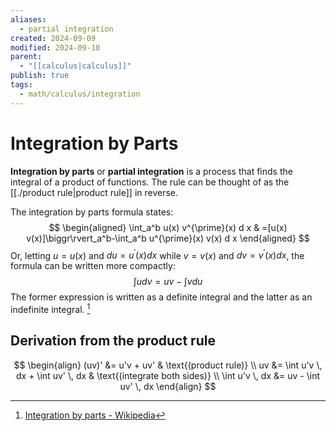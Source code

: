 ```yaml
---
aliases:
  - partial integration
created: 2024-09-09
modified: 2024-09-10
parent:
  - "[[calculus|calculus]]"
publish: true
tags:
  - math/calculus/integration
---
```


# Integration by Parts
**Integration by parts** or **partial integration** is a process that finds the integral of a product of functions. The rule can be thought of as the [[./product rule|product rule]] in reverse.

The integration by parts formula states:
$$
\begin{aligned}
\int_a^b u(x) v^{\prime}(x) d x & =[u(x) v(x)]\biggr\rvert_a^b-\int_a^b u^{\prime}(x) v(x) d x
\end{aligned}
$$
Or, letting $u=u(x)$ and $d u=u^{\prime}(x) d x$ while $v=v(x)$ and $d v=v^{\prime}(x) d x$, the formula can be written more compactly:
$$
\int u d v=u v-\int v d u
$$
The former expression is written as a definite integral and the latter as an indefinite integral. [^1]

## Derivation from the product rule
$$
\begin{align}
(uv)' &= u'v + uv' & \text{(product rule)} \\
uv &= \int u'v \, dx + \int uv' \, dx  & \text{(integrate both sides)} \\
\int u'v \, dx &= uv - \int uv' \, dx
\end{align}
$$

[^1]: [Integration by parts - Wikipedia](https://en.wikipedia.org/wiki/Integration_by_parts)